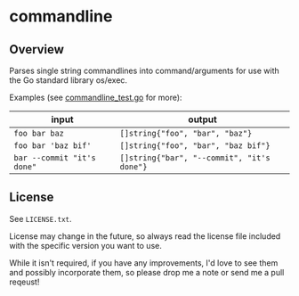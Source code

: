 # commandline

## Overview

Parses single string commandlines into command/arguments for use with the Go standard library os/exec.

Examples (see [commandline_test.go](https://github.com/danbrakeley/commandline/blob/main/commandline_test.go) for more):

input | output
--- | ---
`foo bar baz` | `[]string{"foo", "bar", "baz"}`
`foo bar 'baz bif'` | `[]string{"foo", "bar", "baz bif"}`
`bar --commit "it's done"` | `[]string{"bar", "--commit", "it's done"}`

## License

See `LICENSE.txt`.

License may change in the future, so always read the license file included with the specific version you want to use.

While it isn't required, if you have any improvements, I'd love to see them and possibly incorporate them,
so please drop me a note or send me a pull reqeust!

